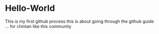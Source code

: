 # Hello-World
This is my first github process
this is about going through the github guide ... for chintan
like this community
